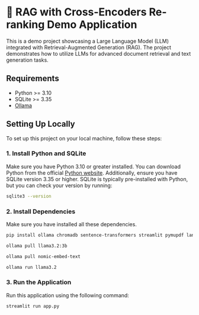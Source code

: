 # 📑 RAG with Cross-Encoders Re-ranking Demo Application

This is a demo project showcasing a Large Language Model (LLM) integrated with Retrieval-Augmented Generation (RAG). The project demonstrates how to utilize LLMs for advanced document retrieval and text generation tasks.

## Requirements

- Python >= 3.10
- SQLite >= 3.35
- [Ollama](https://ollama.dev/download)

## Setting Up Locally

To set up this project on your local machine, follow these steps:

### 1. Install Python and SQLite

Make sure you have Python 3.10 or greater installed. You can download Python from the official [Python website](https://www.python.org/). Additionally, ensure you have SQLite version 3.35 or higher. SQLite is typically pre-installed with Python, but you can check your version by running:

```bash
sqlite3 --version
```

### 2. Install Dependencies

Make sure you have installed all these dependencies.

```sh
pip install ollama chromadb sentence-transformers streamlit pymupdf langchain-community
```

```sh
ollama pull llama3.2:3b
```

```sh
ollama pull nomic-embed-text
```


```sh
ollama run llama3.2
```

### 3. Run the Application

Run this application using the following command:

```sh
streamlit run app.py
```